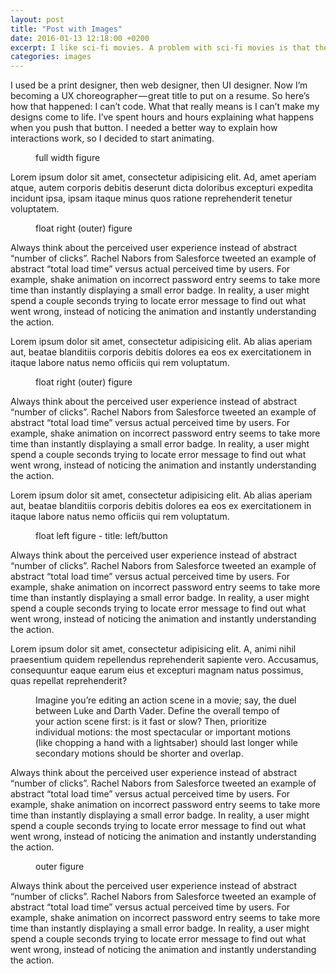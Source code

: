 ```yaml
---
layout: post
title: "Post with Images"
date: 2016-01-13 12:18:00 +0200
excerpt: I like sci-fi movies. A problem with sci-fi movies is that they happen in a vast fictional universe that I have no idea about. There’s a ton of stuff going on and only two hours of screen time to get me up to speed.
categories: images
---
```

I used be a print designer, then web designer, then UI designer. Now I’m becoming a UX choreographer — great title to put on a resume. So here’s how that happened: I can’t code. What that really means is I can’t make my designs come to life. I’ve spent hours and hours explaining what happens when you push that button. I needed a better way to explain how interactions work, so I decided to start animating. 

<figure class="figure--full image">
  <img src="https://cdn-images-1.medium.com/max/1200/1*d51UjEEcrhEMSmUfFmQQtA.gif" alt=""/>
  <figcaption>full width figure</figcaption>
</figure>

Lorem ipsum dolor sit amet, consectetur adipisicing elit. Ad, amet aperiam atque, autem corporis debitis deserunt dicta doloribus excepturi expedita incidunt ipsa, ipsam itaque minus quos ratione reprehenderit tenetur voluptatem. 

<figure class="image float float--outer float--left">
    <img data-action="zoom" src="https://cdn-images-1.medium.com/max/400/1*MHM3PyqN98kHZWj0KiihAA.gif" alt="">
    <figcaption>float right (outer) figure</figcaption>
</figure>

Always think about the perceived user experience instead of abstract “number of clicks”. Rachel Nabors from Salesforce tweeted an example of abstract “total load time” versus actual perceived time by users. For example, shake animation on incorrect password entry seems to take more time than instantly displaying a small error badge. In reality, a user might spend a couple seconds trying to locate error message to find out what went wrong, instead of noticing the animation and instantly understanding the action. 

Lorem ipsum dolor sit amet, consectetur adipisicing elit. Ab alias aperiam aut, beatae blanditiis corporis debitis dolores ea eos ex exercitationem in itaque labore natus nemo officiis qui rem voluptatum. 

<figure class="image float float--outer float--right">
    <img data-action="zoom" src="https://cdn-images-1.medium.com/max/400/1*MHM3PyqN98kHZWj0KiihAA.gif" alt="">
    <figcaption>float right (outer) figure</figcaption>
</figure>

Always think about the perceived user experience instead of abstract “number of clicks”. Rachel Nabors from Salesforce tweeted an example of abstract “total load time” versus actual perceived time by users. For example, shake animation on incorrect password entry seems to take more time than instantly displaying a small error badge. In reality, a user might spend a couple seconds trying to locate error message to find out what went wrong, instead of noticing the animation and instantly understanding the action.

Lorem ipsum dolor sit amet, consectetur adipisicing elit. Ab alias aperiam aut, beatae blanditiis corporis debitis dolores ea eos ex exercitationem in itaque labore natus nemo officiis qui rem voluptatum. 

<figure class="image float">
    <img data-action="zoom" src="https://cdn-images-1.medium.com/max/600/1*BJf1Z1la5pkVbf8pFggkYA.gif" alt="">
    <figcaption data-title-align="left bottom">float left figure - title: left/button</figcaption>
</figure>

Always think about the perceived user experience instead of abstract “number of clicks”. Rachel Nabors from Salesforce tweeted an example of abstract “total load time” versus actual perceived time by users. For example, shake animation on incorrect password entry seems to take more time than instantly displaying a small error badge. In reality, a user might spend a couple seconds trying to locate error message to find out what went wrong, instead of noticing the animation and instantly understanding the action.

Lorem ipsum dolor sit amet, consectetur adipisicing elit. A, animi nihil praesentium quidem repellendus reprehenderit sapiente vero. Accusamus, consequuntur eaque earum eius et excepturi magnam natus possimus, quas repellat reprehenderit? 

<figure class="image">
    <img data-action="zoom" src="https://cdn-images-1.medium.com/max/800/1*7T8gAz4MWSJwnwVtwQvXgQ.png" alt="">
    <figcaption>
        Imagine you’re editing an action scene in a movie; say, the duel between Luke and Darth Vader.
        Define the overall tempo of your action scene first: is it fast or slow? Then, prioritize individual
        motions: the most spectacular or important motions (like chopping a hand with a lightsaber) should
        last longer while secondary motions should be shorter and overlap.
    </figcaption>
</figure>

Always think about the perceived user experience instead of abstract “number of clicks”. Rachel Nabors from Salesforce tweeted an example of abstract “total load time” versus actual perceived time by users. For example, shake animation on incorrect password entry seems to take more time than instantly displaying a small error badge. In reality, a user might spend a couple seconds trying to locate error message to find out what went wrong, instead of noticing the animation and instantly understanding the action. 

<figure class="image figure--outer">
    <img data-action="zoom" src="https://cdn-images-1.medium.com/max/800/1*7T8gAz4MWSJwnwVtwQvXgQ.png" alt="">
    <figcaption>outer figure</figcaption>
</figure>

Always think about the perceived user experience instead of abstract “number of clicks”. Rachel Nabors from Salesforce tweeted an example of abstract “total load time” versus actual perceived time by users. For example, shake animation on incorrect password entry seems to take more time than instantly displaying a small error badge. In reality, a user might spend a couple seconds trying to locate error message to find out what went wrong, instead of noticing the animation and instantly understanding the action.
